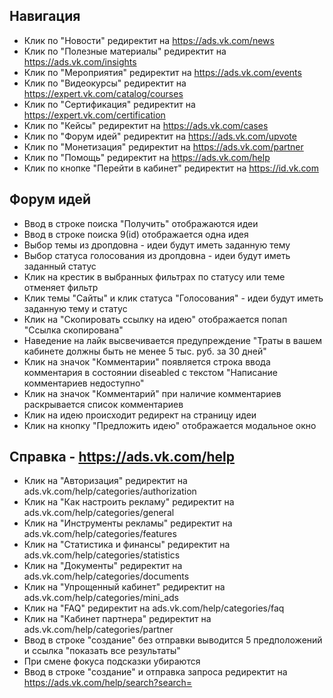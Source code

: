 ## Навигация

- Клик по "Новости" редиректит на https://ads.vk.com/news
- Клик по "Полезные материалы" редиректит на https://ads.vk.com/insights
- Клик по "Мероприятия" редиректит на https://ads.vk.com/events
- Клик по "Видеокурсы" редиректит на https://expert.vk.com/catalog/courses
- Клик по "Сертификация" редиректит на https://expert.vk.com/certification
- Клик по "Кейсы" редиректит на https://ads.vk.com/cases
- Клик по "Форум идей" редиректит на https://ads.vk.com/upvote
- Клик по "Монетизация" редиректит на https://ads.vk.com/partner
- Клик по "Помощь" редиректит на https://ads.vk.com/help
- Клик по кнопке "Перейти в кабинет" редиректит на https://id.vk.com

## Форум идей

- Ввод в строке поиска "Получить" отображаются идеи
- Ввод в строке поиска 9(id) отображается одна идея
- Выбор темы из дропдовна - идеи будут иметь заданную тему
- Выбор статуса голосования из дропдовна - идеи будут иметь заданный статус
- Клик на крестик в выбранных фильтрах по статусу или теме отменяет фильтр
- Клик темы "Сайты" и клик статуса "Голосования" - идеи будут иметь заданную тему и статус
- Клик на "Скопировать ссылку на идею" отображается попап "Ссылка скопирована"
- Наведение на лайк высвечивается предупреждение "Траты в вашем кабинете должны быть не менее 5 тыс. руб. за 30 дней"
- Клик на значок "Комментарии" появляется строка ввода комментария в состоянии diseabled с текстом "Написание комментариев недоступно"
- Клик на значок "Комментарий" при наличие комментариев раскрывается список комментариев
- Клик на идею происходит редирект на страницу идеи
- Клик на кнопку "Предложить идею" отображается модальное окно

## Справка - https://ads.vk.com/help

- Клик на "Авторизация" редиректит на ads.vk.com/help/categories/authorization
- Клик на "Как настроить рекламу" редиректит на ads.vk.com/help/categories/general
- Клик на "Инструменты рекламы" редиректит на ads.vk.com/help/categories/features
- Клик на "Статистика и финансы" редиректит на ads.vk.com/help/categories/statistics
- Клик на "Документы" редиректит на ads.vk.com/help/categories/documents
- Клик на "Упрощенный кабинет" редиректит на ads.vk.com/help/categories/mini_ads
- Клик на "FAQ" редиректит на ads.vk.com/help/categories/faq
- Клик на "Кабинет партнера" редиректит на ads.vk.com/help/categories/partner
- Ввод в строке "создание" без отправки выводится 5 предположений и ссылка "показать все результаты"
- При смене фокуса подсказки убираются
- Ввод в строке "создание" и отправка запроса редиректит на https://ads.vk.com/help/search?search=
